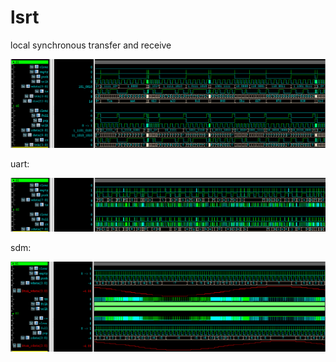 # lsrt
local synchronous transfer and receive 

![format](https://github.com/BHa2R00/lsrt/blob/main/20240415025620_1285x363_scrot.png)


uart:

![format](https://github.com/BHa2R00/lsrt/blob/main/20240415124836_1284x219_scrot.png)


sdm:

![format](https://github.com/BHa2R00/lsrt/blob/main/20240417093002_1286x368_scrot.png)
